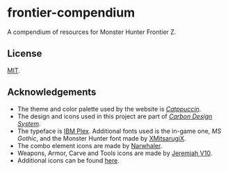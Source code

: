 # frontier-compendium

A compendium of resources for Monster Hunter Frontier Z.

## License

[MIT](https://github.com/DorielRivalet/frontier-compendium/blob/main/LICENSE.md).

## Acknowledgements

- The theme and color palette used by the website is [*Catppuccin*](https://github.com/catppuccin/catppuccin).
- The design and icons used in this project are part of [*Carbon Design System*](https://github.com/carbon-design-system/carbon-components-svelte).
- The typeface is [IBM Plex](https://github.com/IBM/plex). Additional fonts used is the in-game one, *MS Gothic*, and the Monster Hunter font made by [XMitsarugiX](https://www.deviantart.com/xmitsarugix/art/Monster-Hunter-Font-Type-1-and-2-380816151).
- The combo element icons are made by [Narwhaler](https://fanonmonsterhunter.fandom.com/wiki/User:Narwhaler).
- Weapons, Armor, Carve and Tools icons are made by [Jeremiah V10](https://fanonmonsterhunter.fandom.com/wiki/User:Jeremiah_V10).
- Additional icons can be found [here](https://fanonmonsterhunter.fandom.com/wiki/Category:Icon).
